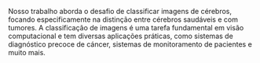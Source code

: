 Nosso trabalho aborda o desafio de classificar imagens de cérebros, focando especificamente na distinção entre cérebros
saudáveis e com tumores. A classificação de imagens é uma tarefa fundamental em visão
computacional e tem diversas aplicações práticas, como sistemas de diagnóstico precoce
de cáncer, sistemas de monitoramento de pacientes e muito mais.
